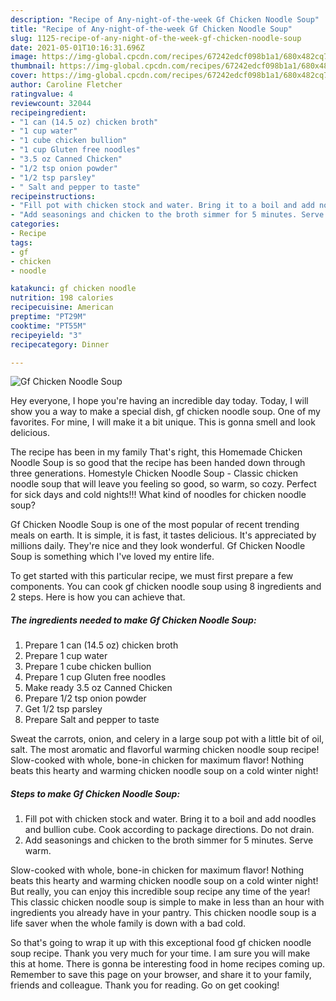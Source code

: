 ```yaml
---
description: "Recipe of Any-night-of-the-week Gf Chicken Noodle Soup"
title: "Recipe of Any-night-of-the-week Gf Chicken Noodle Soup"
slug: 1125-recipe-of-any-night-of-the-week-gf-chicken-noodle-soup
date: 2021-05-01T10:16:31.696Z
image: https://img-global.cpcdn.com/recipes/67242edcf098b1a1/680x482cq70/gf-chicken-noodle-soup-recipe-main-photo.jpg
thumbnail: https://img-global.cpcdn.com/recipes/67242edcf098b1a1/680x482cq70/gf-chicken-noodle-soup-recipe-main-photo.jpg
cover: https://img-global.cpcdn.com/recipes/67242edcf098b1a1/680x482cq70/gf-chicken-noodle-soup-recipe-main-photo.jpg
author: Caroline Fletcher
ratingvalue: 4
reviewcount: 32044
recipeingredient:
- "1 can (14.5 oz) chicken broth"
- "1 cup water"
- "1 cube chicken bullion"
- "1 cup Gluten free noodles"
- "3.5 oz Canned Chicken"
- "1/2 tsp onion powder"
- "1/2 tsp parsley"
- " Salt and pepper to taste"
recipeinstructions:
- "Fill pot with chicken stock and water. Bring it to a boil and add noodles and bullion cube. Cook according to package directions. Do not drain."
- "Add seasonings and chicken to the broth simmer for 5 minutes. Serve warm."
categories:
- Recipe
tags:
- gf
- chicken
- noodle

katakunci: gf chicken noodle 
nutrition: 198 calories
recipecuisine: American
preptime: "PT29M"
cooktime: "PT55M"
recipeyield: "3"
recipecategory: Dinner

---
```



![Gf Chicken Noodle Soup](https://img-global.cpcdn.com/recipes/67242edcf098b1a1/680x482cq70/gf-chicken-noodle-soup-recipe-main-photo.jpg)

Hey everyone, I hope you're having an incredible day today. Today, I will show you a way to make a special dish, gf chicken noodle soup. One of my favorites. For mine, I will make it a bit unique. This is gonna smell and look delicious.

The recipe has been in my family That&#39;s right, this Homemade Chicken Noodle Soup is so good that the recipe has been handed down through three generations. Homestyle Chicken Noodle Soup - Classic chicken noodle soup that will leave you feeling so good, so warm, so cozy. Perfect for sick days and cold nights!!! What kind of noodles for chicken noodle soup?

Gf Chicken Noodle Soup is one of the most popular of recent trending meals on earth. It is simple, it is fast, it tastes delicious. It's appreciated by millions daily. They're nice and they look wonderful. Gf Chicken Noodle Soup is something which I've loved my entire life.


To get started with this particular recipe, we must first prepare a few components. You can cook gf chicken noodle soup using 8 ingredients and 2 steps. Here is how you can achieve that.

<!--inarticleads1-->

##### The ingredients needed to make Gf Chicken Noodle Soup:

1. Prepare 1 can (14.5 oz) chicken broth
1. Prepare 1 cup water
1. Prepare 1 cube chicken bullion
1. Prepare 1 cup Gluten free noodles
1. Make ready 3.5 oz Canned Chicken
1. Prepare 1/2 tsp onion powder
1. Get 1/2 tsp parsley
1. Prepare  Salt and pepper to taste


Sweat the carrots, onion, and celery in a large soup pot with a little bit of oil, salt. The most aromatic and flavorful warming chicken noodle soup recipe! Slow-cooked with whole, bone-in chicken for maximum flavor! Nothing beats this hearty and warming chicken noodle soup on a cold winter night! 

<!--inarticleads2-->

##### Steps to make Gf Chicken Noodle Soup:

1. Fill pot with chicken stock and water. Bring it to a boil and add noodles and bullion cube. Cook according to package directions. Do not drain.
1. Add seasonings and chicken to the broth simmer for 5 minutes. Serve warm.


Slow-cooked with whole, bone-in chicken for maximum flavor! Nothing beats this hearty and warming chicken noodle soup on a cold winter night! But really, you can enjoy this incredible soup recipe any time of the year! This classic chicken noodle soup is simple to make in less than an hour with ingredients you already have in your pantry. This chicken noodle soup is a life saver when the whole family is down with a bad cold. 

So that's going to wrap it up with this exceptional food gf chicken noodle soup recipe. Thank you very much for your time. I am sure you will make this at home. There is gonna be interesting food in home recipes coming up. Remember to save this page on your browser, and share it to your family, friends and colleague. Thank you for reading. Go on get cooking!
